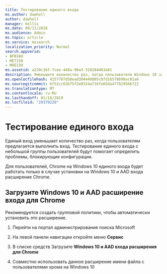 ```yaml
---
title: Тестирование единого входа
ms.author: dawholl
author: dawholl
manager: kellis
ms.date: 09/11/2018
ms.audience: Admin
ms.topic: article
ms.service: mssearch
localization_priority: Normal
search.appverid:
- BFB160
- MET150
- MOE150
ms.assetid: a220c1bf-7cee-448a-90a3-310284d03e81
description: Уменьшите количество раз, когда пользователи Windows 10 запрос на вход на портал Microsoft Search и Office 365
ms.openlocfilehash: 4157707d58ead304449805c8fd16578690ac01a6
ms.sourcegitcommit: bf52cc63b75f2e0324a716fe65da47702956b722
ms.translationtype: MT
ms.contentlocale: ru-RU
ms.lasthandoff: 01/18/2019
ms.locfileid: "29379220"
---
```

# <a name="test-single-sign-on"></a>Тестирование единого входа

Единый вход уменьшает количество раз, когда пользователям предлагается выполнить вход. Тестирование единого входа с небольшой группы пользователей будут помогает определить проблемы, блокирующие конфигурации. 
  
Для пользователей, Chrome на Windows 10 единого входа будет работать только в случае установки на Windows 10 и AAD входа расширение Chrome. 
  
## <a name="download-the-windows-10-and-aad-sign-in-extension-for-chrome"></a>Загрузите Windows 10 и AAD расширение входа для Chrome

Рекомендуется создать групповой политики, чтобы автоматически установить это расширение.
  
1. Перейти на портал администрирования поиска Microsoft
    
2. На левой панели навигации откройте меню **Сервис**
    
3. В списке средств Загрузите **Windows 10 и AAD входа расширения для Chrome**
    
4. Совместно использовать данное расширение имени файла с пользователями хрома на Windows 10

  

